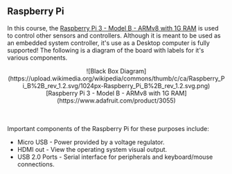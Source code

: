 ## Raspberry Pi

In this course, the [Raspberry Pi 3 - Model B - ARMv8 with 1G RAM](https://www.adafruit.com/product/3055) is used to control other sensors and controllers. Although it is meant to be used as an embedded system controller, it's use as a Desktop computer is fully supported! The following is a diagram of the board with labels for it's various components.
<center>
![Black Box Diagram](https://upload.wikimedia.org/wikipedia/commons/thumb/c/ca/Raspberry_Pi_B%2B_rev_1.2.svg/1024px-Raspberry_Pi_B%2B_rev_1.2.svg.png)
[Raspberry Pi 3 - Model B - ARMv8 with 1G RAM](https://www.adafruit.com/product/3055)</center>
<br><br>

Important components of the Raspberry Pi for these purposes include:
* Micro USB - Power provided by a voltage regulator.
* HDMI out - View the operating system visual output.
* USB 2.0 Ports - Serial interface for peripherals and keyboard/mouse connections.
